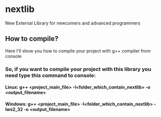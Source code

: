 # nextlib
New External Library for newcomers and advanced programmers

## How to compile?
Here I'll show you how to compile your project with g++ compiler from console
### So, if you want to compile your project with this library you need type this command to console:
#### Linux: g++ <project_main_file> -I<folder_which_contain_nextlib> -o <output_filename>
#### Windows: g++ <project_main_file> -I<folder_which_contain_nextlib> -lws2_32 -o <output_filename>
